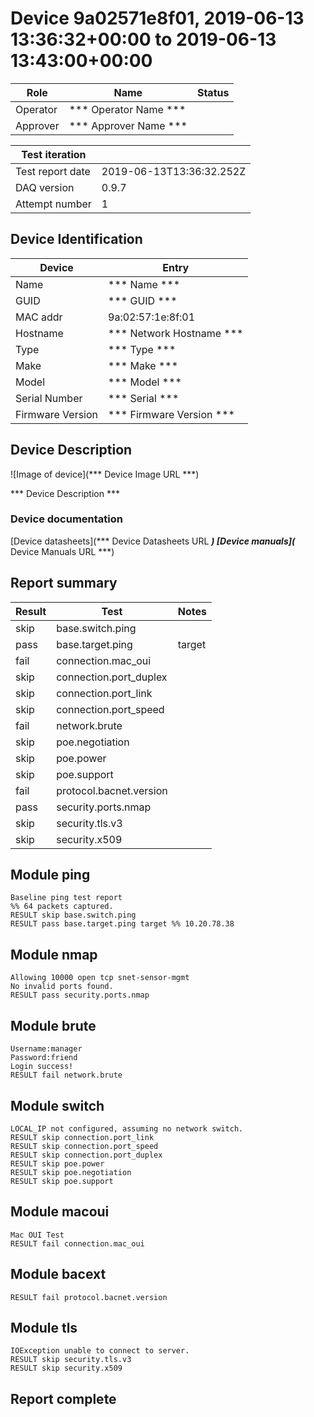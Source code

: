 # Device 9a02571e8f01, 2019-06-13 13:36:32+00:00 to 2019-06-13 13:43:00+00:00

|  Role  |      Name              | Status |
|--------|------------------------|--------|
|Operator| *** Operator Name *** |        |
|Approver| *** Approver Name *** |        |

| Test iteration   |                        |
|------------------|------------------------|
| Test report date | 2019-06-13T13:36:32.252Z |
| DAQ version      | 0.9.7 |
| Attempt number   | 1 |

## Device Identification

| Device            | Entry              |
|-------------------|--------------------|
| Name              | *** Name *** |
| GUID              | *** GUID *** |
| MAC addr          | 9a:02:57:1e:8f:01 |
| Hostname          | *** Network Hostname *** |
| Type              | *** Type *** |
| Make              | *** Make *** |
| Model             | *** Model *** |
| Serial Number     | *** Serial *** |
| Firmware Version  | *** Firmware Version *** |

## Device Description

![Image of device](*** Device Image URL ***)

*** Device Description ***


### Device documentation

[Device datasheets](*** Device Datasheets URL ***)
[Device manuals](*** Device Manuals URL ***)

## Report summary

|Result|Test|Notes|
|---|---|---|
|skip|base.switch.ping||
|pass|base.target.ping|target |
|fail|connection.mac_oui||
|skip|connection.port_duplex||
|skip|connection.port_link||
|skip|connection.port_speed||
|fail|network.brute||
|skip|poe.negotiation||
|skip|poe.power||
|skip|poe.support||
|fail|protocol.bacnet.version||
|pass|security.ports.nmap||
|skip|security.tls.v3||
|skip|security.x509||

## Module ping

```
Baseline ping test report
%% 64 packets captured.
RESULT skip base.switch.ping
RESULT pass base.target.ping target %% 10.20.78.38
```

## Module nmap

```
Allowing 10000 open tcp snet-sensor-mgmt
No invalid ports found.
RESULT pass security.ports.nmap
```

## Module brute

```
Username:manager
Password:friend
Login success!
RESULT fail network.brute
```

## Module switch

```
LOCAL_IP not configured, assuming no network switch.
RESULT skip connection.port_link
RESULT skip connection.port_speed
RESULT skip connection.port_duplex
RESULT skip poe.power
RESULT skip poe.negotiation
RESULT skip poe.support
```

## Module macoui

```
Mac OUI Test
RESULT fail connection.mac_oui
```

## Module bacext

```
RESULT fail protocol.bacnet.version
```

## Module tls

```
IOException unable to connect to server.
RESULT skip security.tls.v3
RESULT skip security.x509
```

## Report complete

